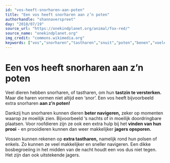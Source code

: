 ```yaml
---
id: "vos-heeft-snorharen-aan-poten"
title: "Een vos heeft snorharen aan z’n poten"
authorhandle: "shannaverspreet"
day: "2018/07/19"
source_url: "https://onekindplanet.org/animal/fox-red/"
source_name: "onekindplanet.org"
img_credit: "commons.wikimedia.org"
keywords: ["vos","snorharen","tastharen","snuit","poten","benen","voelen","tastzin","navigatie","navigeren","jagen","prooi","nacht","donker"]
---
```

# Een vos heeft snorharen aan z’n poten
Veel dieren hebben snorharen, of tastharen, om hun **tastzin te versterken.** Maar die haren vormen niet altijd een ‘snor’. Een vos heeft bijvoorbeeld extra snorharen **aan z’n poten!**

Dankzij hun snorharen kunnen dieren **beter navigeren,** zeker op momenten waarop ze moeilijk zien. Bijvoorbeeld ‘s nachts of in moeilijk doordringbare plaatsen. Voor roofdieren zijn ze ook een extra hulp bij het **vinden van hun prooi** - en prooidieren kunnen dan weer makkelijker **jagers opsporen.**

Vossen kunnen rekenen op **extra tastharen,** namelijk rond hun polsen of enkels. Zo kunnen ze veel makkelijker en sneller navigeren. Een dikke bosbegroeiing in het midden van de nacht houdt een vos dus niet tegen. Het zijn dan ook uitstekende jagers.